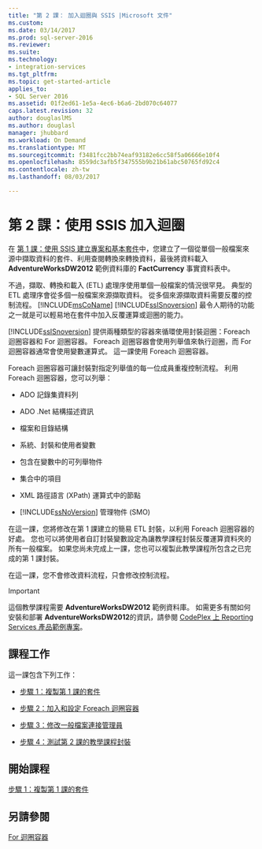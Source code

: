 ```yaml
---
title: "第 2 課： 加入迴圈與 SSIS |Microsoft 文件"
ms.custom: 
ms.date: 03/14/2017
ms.prod: sql-server-2016
ms.reviewer: 
ms.suite: 
ms.technology:
- integration-services
ms.tgt_pltfrm: 
ms.topic: get-started-article
applies_to:
- SQL Server 2016
ms.assetid: 01f2ed61-1e5a-4ec6-b6a6-2bd070c64077
caps.latest.revision: 32
author: douglaslMS
ms.author: douglasl
manager: jhubbard
ms.workload: On Demand
ms.translationtype: MT
ms.sourcegitcommit: f3481fcc2bb74eaf93182e6cc58f5a06666e10f4
ms.openlocfilehash: 8559dc3afb5f347555b9b21b61abc50765fd92c4
ms.contentlocale: zh-tw
ms.lasthandoff: 08/03/2017

---
```

# <a name="lesson-2-adding-looping-with-ssis"></a>第 2 課：使用 SSIS 加入迴圈
在 [第 1 課：使用 SSIS 建立專案和基本套件](../integration-services/lesson-1-create-a-project-and-basic-package-with-ssis.md)中，您建立了一個從單個一般檔案來源中擷取資料的套件、利用查閱轉換來轉換資料，最後將資料載入 **AdventureWorksDW2012** 範例資料庫的 **FactCurrency** 事實資料表中。  
  
不過，擷取、轉換和載入 (ETL) 處理序使用單個一般檔案的情況很罕見。 典型的 ETL 處理序會從多個一般檔案來源擷取資料。 從多個來源擷取資料需要反覆的控制流程。 [!INCLUDE[msCoName](../includes/msconame-md.md)] [!INCLUDE[ssISnoversion](../includes/ssisnoversion-md.md)] 最令人期待的功能之一就是可以輕易地在套件中加入反覆運算或迴圈的能力。  
  
[!INCLUDE[ssISnoversion](../includes/ssisnoversion-md.md)] 提供兩種類型的容器來循環使用封裝迴圈：Foreach 迴圈容器和 For 迴圈容器。 Foreach 迴圈容器會使用列舉值來執行迴圈，而 For 迴圈容器通常會使用變數運算式。 這一課使用 Foreach 迴圈容器。  
  
Foreach 迴圈容器可讓封裝對指定列舉值的每一位成員重複控制流程。 利用 Foreach 迴圈容器，您可以列舉：  
  
-   ADO 記錄集資料列  
  
-   ADO .Net 結構描述資訊  
  
-   檔案和目錄結構  
  
-   系統、封裝和使用者變數  
  
-   包含在變數中的可列舉物件  
  
-   集合中的項目  
  
-   XML 路徑語言 (XPath) 運算式中的節點  
  
-   [!INCLUDE[ssNoVersion](../includes/ssnoversion-md.md)] 管理物件 (SMO)  
  
在這一課，您將修改在第 1 課建立的簡易 ETL 封裝，以利用 Foreach 迴圈容器的好處。 您也可以將使用者自訂封裝變數設定為讓教學課程封裝反覆運算資料夾的所有一般檔案。 如果您尚未完成上一課，您也可以複製此教學課程所包含之已完成的第 1 課封裝。  
  
在這一課，您不會修改資料流程，只會修改控制流程。  
  
> [!IMPORTANT]  
> 這個教學課程需要 **AdventureWorksDW2012** 範例資料庫。 如需更多有關如何安裝和部署 **AdventureWorksDW2012**的資訊，請參閱 [CodePlex 上 Reporting Services 產品範例專案](http://go.microsoft.com/fwlink/p/?LinkID=526910)。  
  
## <a name="lesson-tasks"></a>課程工作  
這一課包含下列工作：  
  
-   [步驟 1：複製第 1 課的套件](../integration-services/lesson-2-1-copying-the-lesson-1-package.md)  
  
-   [步驟 2：加入和設定 Foreach 迴圈容器](../integration-services/lesson-2-2-adding-and-configuring-the-foreach-loop-container.md)  
  
-   [步驟 3：修改一般檔案連接管理員](../integration-services/lesson-2-3-modifying-the-flat-file-connection-manager.md)  
  
-   [步驟 4：測試第 2 課的教學課程封裝](../integration-services/lesson-2-4-testing-the-lesson-2-tutorial-package.md)  
  
## <a name="start-the-lesson"></a>開始課程  
[步驟 1：複製第 1 課的套件](../integration-services/lesson-2-1-copying-the-lesson-1-package.md)  
  
## <a name="see-also"></a>另請參閱  
[For 迴圈容器](../integration-services/control-flow/for-loop-container.md)  
  
  
  

